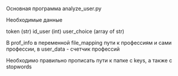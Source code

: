 Основная программа analyze_user.py

Необходимые данные

token (str)
id_user (int)
user_choice (array of str)

В prof_info в переменной file_mapping пути к профессиям и сами профессии, в user_data - счетчик профессий

Необходимо правильно прописать пути к папке с keys, а также с stopwords